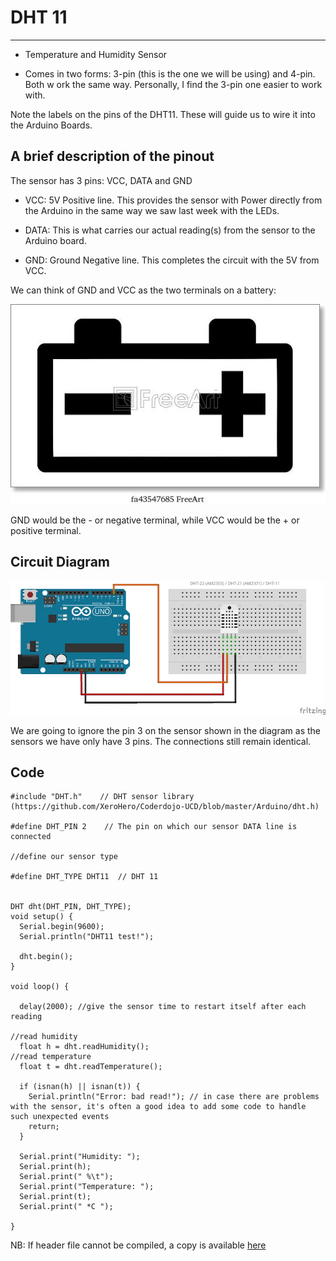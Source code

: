 # DHT 11
******

- Temperature and Humidity Sensor

- Comes in two forms: 3-pin (this is the one we will be using) and 4-pin. Both w
ork the same way. Personally, I find the 3-pin one easier to work with.

Note the labels on the pins of the DHT11. These will guide us to wire it into the Arduino Boards.

## A brief description of the pinout

The sensor has 3 pins: VCC, DATA and GND

- VCC: 5V Positive line. This provides the sensor with Power directly from the Arduino in the same way we saw last week with the LEDs.

- DATA: This is what carries our actual reading(s) from the sensor to the Arduino board.

- GND: Ground Negative line. This completes the circuit with the 5V from VCC.

We can think of GND and VCC as the two terminals on a battery:

![Battery diagram](https://raw.githubusercontent.com/XeroHero/Coderdojo-UCD/master/Arduino/battery.jpg)

GND would be the - or negative terminal, while VCC would be the + or positive terminal.

## Circuit Diagram

  ![Created with Fritzing](https://raw.githubusercontent.com/XeroHero/Coderdojo-UCD/master/Arduino/DHT11.jpg)
  
  We are going to ignore the pin 3 on the sensor shown in the diagram as the sensors we have only have 3 pins. The connections still remain identical.
  
## Code
```
#include "DHT.h" 	// DHT sensor library (https://github.com/XeroHero/Coderdojo-UCD/blob/master/Arduino/dht.h)

#define DHT_PIN 2    // The pin on which our sensor DATA line is connected

//define our sensor type

#define DHT_TYPE DHT11 	// DHT 11 


DHT dht(DHT_PIN, DHT_TYPE); 
void setup() {
  Serial.begin(9600); 
  Serial.println("DHT11 test!");
 
  dht.begin();
}

void loop() {

  delay(2000); //give the sensor time to restart itself after each reading

//read humidity
  float h = dht.readHumidity();
//read temperature
  float t = dht.readTemperature();

  if (isnan(h) || isnan(t)) {       
    Serial.println("Error: bad read!"); // in case there are problems with the sensor, it's often a good idea to add some code to handle such unexpected events
    return;
  }

  Serial.print("Humidity: "); 
  Serial.print(h);
  Serial.print(" %\t");
  Serial.print("Temperature: "); 
  Serial.print(t);
  Serial.print(" *C ");

}
```

NB: If header file cannot be compiled, a copy is available [here](https://github.com/XeroHero/Coderdojo-UCD/blob/master/Arduino/dht.h)
